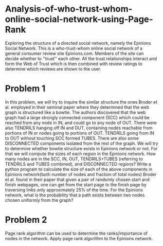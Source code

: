 # Analysis-of-who-trust-whom-online-social-network-using-Page-Rank
Exploring the structure of a directed social network, namely the Epinions
Social Network. This is a who-trust-whom online social network of a general
consumer review site Epinions.com. Members of the site can decide whether to ''trust'' each other.
All the trust relationships interact and form the Web of Trust which is then combined with review
ratings to determine which reviews are shown to the user.
# Problem 1
In this problem, we will try to inquire the similar structure the ones Broder et al. employed in their
seminal paper where they determined that the web graph is structured like a bowtie. The authors
discovered that the web graph had a large strongly connected component (SCC) which could be
reached from any node in IN, and could go to any node of OUT. There were also TENDRILS
hanging off IN and OUT, containing nodes reachable from portions of IN or nodes going to
portions of OUT. TENDRILS going from IN to OUT without touching SCC formed TUBES.
There are also some DISCONNECTED components isolated from the rest of the graph.
We will try to determine whether bowtie structure exists in Epinions network or not. For that we
will compute the sizes of each region in the Epinions network. How many nodes are in the SCC,
IN, OUT, TENDRILS+TUBES (referring to TENDRILS and TUBES combined), and
DISCONNECTED regions? Write a python program to calculate the size of each of the above
components in Epinions network(both number of nodes and fraction of total nodes)
Broder et al. found in their paper that given a pair of randomly chosen start and finish webpages,
one can get from the start page to the finish page by traversing links only approximately 25% of
the time. For the Epinions network, what is the probability that a path exists between two nodes
chosen uniformly from the graph?
# Problem 2
Page rank algorithm can be used to determine the ranks/importance of nodes in
the network. Apply page rank algorithm to the Epinions network. 
